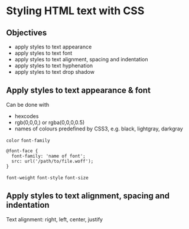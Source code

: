 # Styling HTML text with CSS

## Objectives
- apply styles to text appearance
- apply styles to text font
- apply styles to text alignment, spacing and indentation
- apply styles to text hyphenation
- apply styles to text drop shadow


## Apply styles to text appearance & font

Can be done with
- hexcodes
- rgb(0,0,0,) or rgba(0,0,0,0.5)
- names of colours predefined by CSS3, e.g. black, lightgray, darkgray

`color`
`font-family`
```
@font-face {
  font-family: 'name of font';
  src: url('/path/to/file.woff');
}
```
`font-weight`
`font-style`
`font-size`

## Apply styles to text alignment, spacing and indentation

Text alignment: right, left, center, justify
